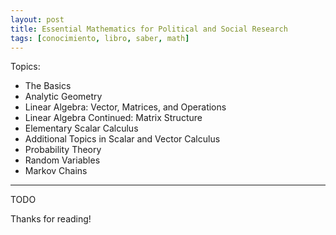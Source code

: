 ```yaml
---
layout: post
title: Essential Mathematics for Political and Social Research
tags: [conocimiento, libro, saber, math]
---
```


<!--Resumen-->

Topics:
- The Basics
- Analytic Geometry
- Linear Algebra: Vector, Matrices, and Operations
- Linear Algebra Continued: Matrix Structure
- Elementary Scalar Calculus
- Additional Topics in Scalar and Vector Calculus
- Probability Theory
- Random Variables
- Markov Chains

---

<!--more-->
TODO
  
Thanks for reading!